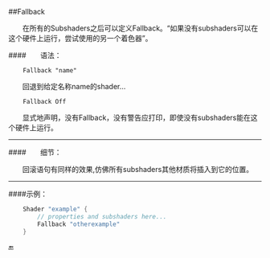 
##Fallback

&emsp;&emsp;在所有的Subshaders之后可以定义Fallback。“如果没有subshaders可以在这个硬件上运行，尝试使用的另一个着色器”。

####&emsp;&emsp;语法：
```
    Fallback "name"
```

&emsp;&emsp;回退到给定名称name的shader…

```
    Fallback Off
```


&emsp;&emsp;显式地声明，没有Fallback，没有警告应打印，即使没有subshaders能在这个硬件上运行。

---

####&emsp;&emsp;细节：

&emsp;&emsp;回滚语句有同样的效果,仿佛所有subshaders其他材质将插入到它的位置。

---

####示例：
```csharp
    Shader "example" {
        // properties and subshaders here...
        Fallback "otherexample"
    }
```


🔚









